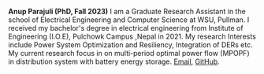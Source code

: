 **Anup Parajuli (PhD, Fall 2023)** I am a Graduate Research Assistant in the school of Electrical Engineering and Computer Science at WSU, Pullman. I received my bachelor's degree in electrical engineering from Institute of Engineering (I.O.E), Pulchowk Campus ,Nepal in 2021. My research Interests include Power System Optimization and Resiliency, Integration of DERs etc. My current research focus in on multi-period optimal power flow (MPOPF) in distribution system with battery energy storage.  [Email](mailto:anup.parajuli@wsu.edu), [GitHub](https://github.com/AnupParajuli09).

